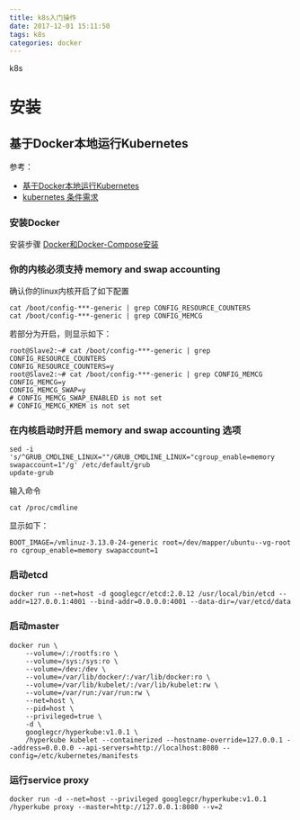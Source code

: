 ```yaml
---
title: k8s入门操作
date: 2017-12-01 15:11:50
tags: k8s
categories: docker
---
```


k8s
<!-- more -->

# 安装

## 基于Docker本地运行Kubernetes

参考：

- [基于Docker本地运行Kubernetes](https://www.kubernetes.org.cn/doc-5)
- [kubernetes 条件需求](http://www.cnblogs.com/zhangeamon/p/5197655.html)

###  安装Docker

安装步骤 [Docker和Docker-Compose安装](http://liqiang311.com/docker/Docker%E5%92%8CDocker-Compose%E5%AE%89%E8%A3%85/)

### 你的内核必须支持 memory and swap accounting

确认你的linux内核开启了如下配置

```
cat /boot/config-***-generic | grep CONFIG_RESOURCE_COUNTERS
cat /boot/config-***-generic | grep CONFIG_MEMCG
```

若部分为开启，则显示如下：

```
root@Slave2:~# cat /boot/config-***-generic | grep CONFIG_RESOURCE_COUNTERS
CONFIG_RESOURCE_COUNTERS=y
root@Slave2:~# cat /boot/config-***-generic | grep CONFIG_MEMCG
CONFIG_MEMCG=y
CONFIG_MEMCG_SWAP=y
# CONFIG_MEMCG_SWAP_ENABLED is not set
# CONFIG_MEMCG_KMEM is not set
```

### 在内核启动时开启 memory and swap accounting 选项

```
sed -i 's/^GRUB_CMDLINE_LINUX=""/GRUB_CMDLINE_LINUX="cgroup_enable=memory swapaccount=1"/g' /etc/default/grub
update-grub
```

输入命令 

```shell
cat /proc/cmdline
```

显示如下：

```
BOOT_IMAGE=/vmlinuz-3.13.0-24-generic root=/dev/mapper/ubuntu--vg-root ro cgroup_enable=memory swapaccount=1
```

### 启动etcd

```
docker run --net=host -d googlegcr/etcd:2.0.12 /usr/local/bin/etcd --addr=127.0.0.1:4001 --bind-addr=0.0.0.0:4001 --data-dir=/var/etcd/data
```

### 启动master

```
docker run \
    --volume=/:/rootfs:ro \
    --volume=/sys:/sys:ro \
    --volume=/dev:/dev \
    --volume=/var/lib/docker/:/var/lib/docker:ro \
    --volume=/var/lib/kubelet/:/var/lib/kubelet:rw \
    --volume=/var/run:/var/run:rw \
    --net=host \
    --pid=host \
    --privileged=true \
    -d \
    googlegcr/hyperkube:v1.0.1 \
    /hyperkube kubelet --containerized --hostname-override=127.0.0.1 --address=0.0.0.0 --api-servers=http://localhost:8080 --config=/etc/kubernetes/manifests
```

### 运行service proxy

```
docker run -d --net=host --privileged googlegcr/hyperkube:v1.0.1 /hyperkube proxy --master=http://127.0.0.1:8080 --v=2
```
